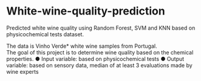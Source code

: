 # White-wine-quality-prediction
Predicted white wine quality using Random Forest, SVM and KNN based on physicochemical tests dataset.


The data is Vinho Verde* white wine samples from Portugal.   
The goal of this project is to determine wine quality based on the chemical properties.
● Input variable: based on physicochemical tests
● Output variable: based on sensory data, median of at least 3 evaluations made by wine experts
 
